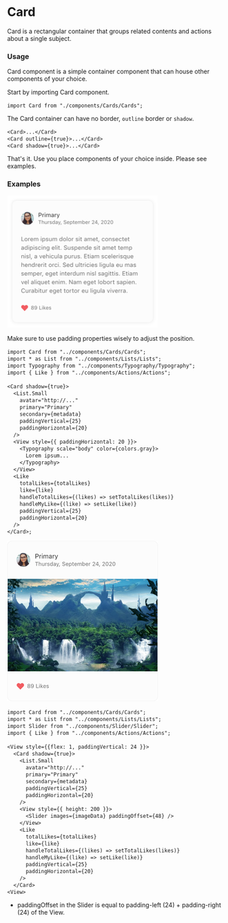 # Card

Card is a rectangular container that groups related contents and actions about a single subject.

### Usage

Card component is a simple container component that can house other components of your choice.

Start by importing Card component.

```tsx
import Card from "./components/Cards/Cards";
```

The Card container can have no border, `outline` border or `shadow`.

```tsx
<Card>...</Card>
<Card outline={true}>...</Card>
<Card shadow={true}>...</Card>
```

That's it. Use you place components of your choice inside. Please see examples.

### Examples

<img src="https://raw.githubusercontent.com/brandnewjinah/react-native-ui/master/assets/readme/CardLayout1%402x.png" alt="card1" width="350"/>

Make sure to use padding properties wisely to adjust the position.

```tsx
import Card from "../components/Cards/Cards";
import * as List from "../components/Lists/Lists";
import Typography from "../components/Typography/Typography";
import { Like } from "../components/Actions/Actions";

<Card shadow={true}>
  <List.Small
    avatar="http://..."
    primary="Primary"
    secondary={metadata}
    paddingVertical={25}
    paddingHorizontal={20}
  />
  <View style={{ paddingHorizontal: 20 }}>
    <Typography scale="body" color={colors.gray}>
      Lorem ipsum...
    </Typography>
  </View>
  <Like
    totalLikes={totalLikes}
    like={like}
    handleTotalLikes={(likes) => setTotalLikes(likes)}
    handleMyLike={(like) => setLike(like)}
    paddingVertical={25}
    paddingHorizontal={20}
  />
</Card>;
```

<img src="https://raw.githubusercontent.com/brandnewjinah/react-native-ui/master/assets/readme/CardLayout2%402x.png" alt="card2" width="350"/>

```tsx
import Card from "../components/Cards/Cards";
import * as List from "../components/Lists/Lists";
import Slider from "../components/Slider/Slider";
import { Like } from "../components/Actions/Actions";

<View style={{flex: 1, paddingVertical: 24 }}>
  <Card shadow={true}>
    <List.Small
      avatar="http://..."
      primary="Primary"
      secondary={metadata}
      paddingVertical={25}
      paddingHorizontal={20}
    />
    <View style={{ height: 200 }}>
      <Slider images={imageData} paddingOffset={48} />
    </View>
    <Like
      totalLikes={totalLikes}
      like={like}
      handleTotalLikes={(likes) => setTotalLikes(likes)}
      handleMyLike={(like) => setLike(like)}
      paddingVertical={25}
      paddingHorizontal={20}
    />
  </Card>
<View>
```

- paddingOffset in the Slider is equal to padding-left (24) + padding-right (24) of the View.
